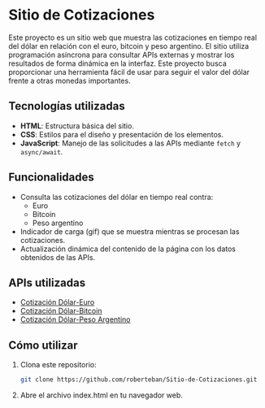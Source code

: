 # Sitio de Cotizaciones

Este proyecto es un sitio web que muestra las cotizaciones en tiempo real del dólar en relación con el euro, bitcoin y peso argentino. El sitio utiliza programación asíncrona para consultar APIs externas y mostrar los resultados de forma dinámica en la interfaz. Este proyecto busca proporcionar una herramienta fácil de usar para seguir el valor del dólar frente a otras monedas importantes.

## Tecnologías utilizadas

- **HTML**: Estructura básica del sitio.
- **CSS**: Estilos para el diseño y presentación de los elementos.
- **JavaScript**: Manejo de las solicitudes a las APIs mediante `fetch` y `async/await`.
  
## Funcionalidades

- Consulta las cotizaciones del dólar en tiempo real contra:
  - Euro
  - Bitcoin
  - Peso argentino
- Indicador de carga (gif) que se muestra mientras se procesan las cotizaciones.
- Actualización dinámica del contenido de la página con los datos obtenidos de las APIs.

## APIs utilizadas

- [Cotización Dólar-Euro](https://open.er-api.com/v6/latest/USD)
- [Cotización Dólar-Bitcoin](https://api.coindesk.com/v1/bpi/currentprice.json)
- [Cotización Dólar-Peso Argentino](https://open.er-api.com/v6/latest/ARS)

## Cómo utilizar

1. Clona este repositorio:
   ```bash
   git clone https://github.com/roberteban/Sitio-de-Cotizaciones.git
2. Abre el archivo index.html en tu navegador web.
